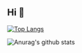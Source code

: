 ## Hi 👋

[![Top Langs](https://github-readme-stats.vercel.app/api/top-langs/?username=potato232&layout=compact&theme=dark&hide=c%23,html,cmake,css&langs_count=15)](https://github.com/anuraghazra/github-readme-stats)

![Anurag's github stats](https://github-readme-stats.vercel.app/api?username=potato232&count_private=true&theme=dark&show_icons=true&include_all_commits=true&show_owner=true)
